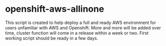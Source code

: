 # openshift-aws-allinone
This script is created to help deploy a full and ready AWS environment for users unfamiliar with AWS and Openshift.
More and more will be added over time, cluster function will come in a release within a week or two. 
First working script should be ready in a few days. 
